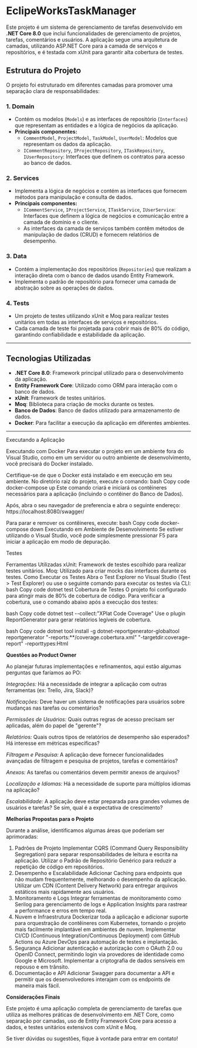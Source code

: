 # EclipeWorksTaskManager

Este projeto é um sistema de gerenciamento de tarefas desenvolvido em **.NET Core 8.0** que inclui funcionalidades de gerenciamento de projetos, tarefas, comentários e usuários. A aplicação segue uma arquitetura de camadas, utilizando ASP.NET Core para a camada de serviços e repositórios, e é testada com xUnit para garantir alta cobertura de testes.

## Estrutura do Projeto

O projeto foi estruturado em diferentes camadas para promover uma separação clara de responsabilidades:

### 1. **Domain**
- Contém os modelos (`Models`) e as interfaces de repositório (`Interfaces`) que representam as entidades e a lógica de negócios da aplicação.
- **Principais componentes:**
   - `CommentModel`, `ProjectModel`, `TaskModel`, `UserModel`: Modelos que representam os dados da aplicação.
   - `ICommentRepository`, `IProjectRepository`, `ITaskRepository`, `IUserRepository`: Interfaces que definem os contratos para acesso ao banco de dados.

### 2. **Services**
- Implementa a lógica de negócios e contém as interfaces que fornecem métodos para manipulação e consulta de dados.
- **Principais componentes:**
   - `ICommentService`, `IProjectService`, `ITaskService`, `IUserService`: Interfaces que definem a lógica de negócios e comunicação entre a camada de domínio e o cliente.
   - As interfaces da camada de serviços também contêm métodos de manipulação de dados (CRUD) e fornecem relatórios de desempenho.

### 3. **Data**
- Contém a implementação dos repositórios (`Repositories`) que realizam a interação direta com o banco de dados usando Entity Framework.
- Implementa o padrão de repositório para fornecer uma camada de abstração sobre as operações de dados.

### 4. **Tests**
- Um projeto de testes utilizando xUnit e Moq para realizar testes unitários em todas as interfaces de serviços e repositórios.
- Cada camada de teste foi projetada para cobrir mais de 80% do código, garantindo confiabilidade e estabilidade da aplicação.

---

## Tecnologias Utilizadas

- **.NET Core 8.0**: Framework principal utilizado para o desenvolvimento da aplicação.
- **Entity Framework Core**: Utilizado como ORM para interação com o banco de dados.
- **xUnit**: Framework de testes unitários.
- **Moq**: Biblioteca para criação de mocks durante os testes.
- **Banco de Dados**: Banco de dados utilizado para armazenamento de dados.
- **Docker**: Para facilitar a execução da aplicação em diferentes ambientes.

---
Executando a Aplicação

Executando com Docker
Para executar o projeto em um ambiente fora do Visual Studio, como em um servidor ou outro ambiente de desenvolvimento, você precisará do Docker instalado.

Certifique-se de que o Docker está instalado e em execução em seu ambiente.
No diretório raiz do projeto, execute o comando:
bash
Copy code
docker-compose up
Este comando criará e iniciará os contêineres necessários para a aplicação (incluindo o contêiner do Banco de Dados).

Após, abra o seu navegador de preferencia e abra o seguinte endereço: https://localhost:8080/swagger/

Para parar e remover os contêineres, execute:
bash
Copy code
docker-compose down
Executando em Ambiente de Desenvolvimento
Se estiver utilizando o Visual Studio, você pode simplesmente pressionar F5 para iniciar a aplicação em modo de depuração.

Testes

Ferramentas Utilizadas
xUnit: Framework de testes escolhido para realizar testes unitários.
Moq: Utilizado para criar mocks das interfaces durante os testes.
Como Executar os Testes
Abra o Test Explorer no Visual Studio (Test > Test Explorer) ou use o seguinte comando para executar os testes via CLI:
bash
Copy code
dotnet test
Cobertura de Testes
O projeto foi configurado para atingir mais de 80% de cobertura de código. Para verificar a cobertura, use o comando abaixo após a execução dos testes:

bash
Copy code
dotnet test --collect:"XPlat Code Coverage"
Use o plugin ReportGenerator para gerar relatórios legíveis de cobertura.

bash
Copy code
dotnet tool install -g dotnet-reportgenerator-globaltool
reportgenerator "-reports:**/coverage.cobertura.xml" "-targetdir:coverage-report" -reporttypes:Html

**Questões ao Product Owner**

Ao planejar futuras implementações e refinamentos, aqui estão algumas perguntas que faríamos ao PO:

*Integrações:* Há a necessidade de integrar a aplicação com outras ferramentas (ex: Trello, Jira, Slack)?

*Notificações:* Deve haver um sistema de notificações para usuários sobre mudanças nas tarefas ou comentários?

*Permissões de Usuários:* Quais outras regras de acesso precisam ser aplicadas, além do papel de "gerente"?

*Relatórios:* Quais outros tipos de relatórios de desempenho são esperados? Há interesse em métricas específicas?

*Filtragem e Pesquisa:* A aplicação deve fornecer funcionalidades avançadas de filtragem e pesquisa de projetos, tarefas e comentários?

*Anexos:* As tarefas ou comentários devem permitir anexos de arquivos?

*Localização e Idiomas:* Há a necessidade de suporte para múltiplos idiomas na aplicação?

*Escalabilidade:* A aplicação deve estar preparada para grandes volumes de usuários e tarefas? Se sim, qual é a expectativa de crescimento?

**Melhorias Propostas para o Projeto**

Durante a análise, identificamos algumas áreas que poderiam ser aprimoradas:

1. Padrões de Projeto
   Implementar CQRS (Command Query Responsibility Segregation) para separar responsabilidades de leitura e escrita na aplicação.
   Utilizar o Padrão de Repositório Genérico para reduzir a repetição de código em repositórios.
2. Desempenho e Escalabilidade
   Adicionar Caching para endpoints que não mudam frequentemente, melhorando o desempenho da aplicação.
   Utilizar um CDN (Content Delivery Network) para entregar arquivos estáticos mais rapidamente aos usuários.
3. Monitoramento e Logs
   Integrar ferramentas de monitoramento como Serilog para gerenciamento de logs e Application Insights para rastrear a performance e erros em tempo real.
4. Nuvem e Infraestrutura
   Dockerizar toda a aplicação e adicionar suporte para orquestração de contêineres com Kubernetes, tornando o projeto mais facilmente implantável em ambientes de nuvem.
   Implementar CI/CD (Continuous Integration/Continuous Deployment) com GitHub Actions ou Azure DevOps para automação de testes e implantação.
5. Segurança
   Adicionar autenticação e autorização com o OAuth 2.0 ou OpenID Connect, permitindo login via provedores de identidade como Google e Microsoft.
   Implementar a criptografia de dados sensíveis em repouso e em trânsito.
6. Documentação e API
   Adicionar Swagger para documentar a API e permitir que os desenvolvedores interajam com os endpoints de maneira mais fácil.

**Considerações Finais**

Este projeto é uma aplicação completa de gerenciamento de tarefas que utiliza as melhores práticas de desenvolvimento em .NET Core, como separação por camadas, uso de Entity Framework Core para acesso a dados, e testes unitários extensivos com xUnit e Moq.

Se tiver dúvidas ou sugestões, fique à vontade para entrar em contato!